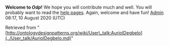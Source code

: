 __Welcome to _Odp_!__ We hope you will contribute much and well. 
You will probably want to read the [help pages](http://ontologydesignpatterns.org/wiki/Help:Contents "Help:Contents"). Again, welcome and have fun! [Admin](../User/ValentinaPresutti.md "User:ValentinaPresutti") 08:17, 10 August 2020 (UTC)





Retrieved from "[http://ontologydesignpatterns.org/wiki/User\_talk:AuriolDegbelo](../User_talk/AuriolDegbelo.md)"